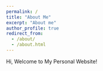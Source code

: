 ```yaml
---
permalink: /
title: "About Me"
excerpt: "About me"
author_profile: true
redirect_from: 
  - /about/
  - /about.html
---
```



Hi, Welcome to My Personal Website!

